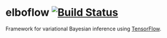 # elboflow [![Build Status](https://travis-ci.org/tillahoffmann/elboflow.svg?branch=master)](https://travis-ci.org/tillahoffmann/elboflow)

Framework for variational Bayesian inference using [TensorFlow](https://github.com/tensorflow/tensorflow/).
